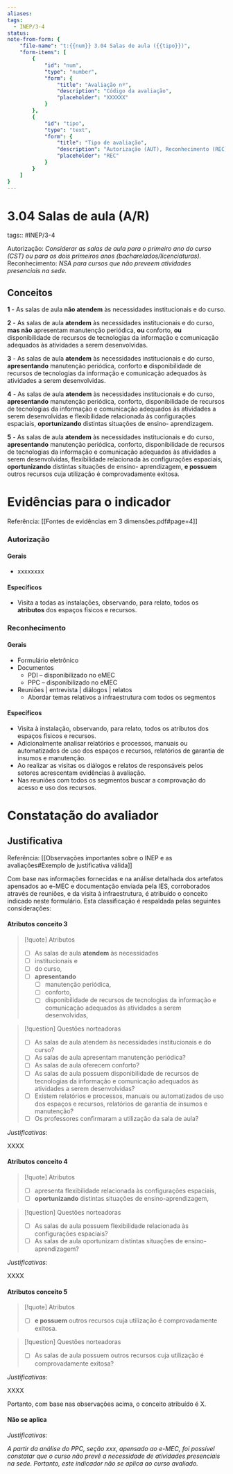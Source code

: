 ```yaml
---
aliases: 
tags:
  - INEP/3-4
status:
note-from-form: {
	"file-name": "t:{{num}} 3.04 Salas de aula ({{tipo}})",
	"form-items": [
		{
			"id": "num",
			"type": "number",
			"form": {
				"title": "Avaliação nº",
				"description": "Código da avaliação",
				"placeholder": "XXXXXX"
			}
		},
		{
			"id": "tipo",
			"type": "text",
			"form": {
				"title": "Tipo de avaliação",
				"description": "Autorização (AUT), Reconhecimento (REC) ou Renovação para Reconhecimento (RRC)?",
				"placeholder": "REC"			
			}
		}
	]
}
---
```

# 3.04 Salas de aula (A/R)

tags:: #INEP/3-4

Autorização: _Considerar as salas de aula para o primeiro ano do curso (CST) ou para os dois primeiros anos (bacharelados/licenciaturas)._
Reconhecimento: _NSA para cursos que não preveem atividades presenciais na sede._

## Conceitos

**1** - As salas de aula **não atendem** às necessidades institucionais e do curso.

**2** - As salas de aula **atendem** às necessidades institucionais e do curso, **mas não** apresentam manutenção periódica, **ou** conforto, **ou** disponibilidade de recursos de tecnologias da informação e comunicação adequados às atividades a serem desenvolvidas.

**3** - As salas de aula **atendem** às necessidades institucionais e do curso, **apresentando** manutenção periódica, conforto **e** disponibilidade de recursos de tecnologias da informação e comunicação adequados às atividades a serem desenvolvidas.

**4** - As salas de aula **atendem** às necessidades institucionais e do curso, **apresentando** manutenção periódica, conforto, disponibilidade de recursos de tecnologias da informação e comunicação adequados às atividades a serem desenvolvidas e flexibilidade relacionada às configurações espaciais, **oportunizando** distintas situações de ensino- aprendizagem.

**5** - As salas de aula **atendem** às necessidades institucionais e do curso, **apresentando** manutenção periódica, conforto, disponibilidade de recursos de tecnologias da informação e comunicação adequados às atividades a serem desenvolvidas, flexibilidade relacionada às configurações espaciais, **oportunizando** distintas situações de ensino- aprendizagem, **e possuem** outros recursos cuja utilização é comprovadamente exitosa.

# Evidências para o indicador

Referência: [[Fontes de evidências em 3 dimensões.pdf#page=4]]

### Autorização

#### Gerais

- xxxxxxxx

#### Específicos

- Visita a todas as instalações, observando, para relato, todos os **atributos** dos espaços físicos e recursos.

### Reconhecimento

#### Gerais

- Formulário eletrônico
- Documentos
  - PDI – disponibilizado no eMEC
  - PPC – disponibilizado no eMEC
- Reuniões | entrevista | diálogos | relatos
  - Abordar temas relativos a infraestrutura com todos os segmentos

#### Específicos

- Visita à instalação, observando, para relato, todos os atributos dos espaços físicos e recursos.
- Adicionalmente analisar relatórios e processos, manuais ou automatizados de uso dos espaços e recursos, relatórios de garantia de insumos e manutenção.
- Ao realizar as visitas os diálogos e relatos de responsáveis pelos setores acrescentam evidências à avaliação.
- Nas reuniões com todos os segmentos buscar a comprovação do acesso e uso dos recursos.

# Constatação do avaliador

## Justificativa

Referência: [[Observações importantes sobre o INEP e as avaliações#Exemplo de justificativa válida]]

Com base nas informações fornecidas e na análise detalhada dos artefatos apensados ao e-MEC e documentação enviada pela IES, corroborados através de reuniões, e da visita à infraestrutura, é atribuído o conceito indicado neste formulário. Esta classificação é respaldada pelas seguintes considerações:

#### Atributos conceito 3

> [!quote] Atributos
> - [ ] As salas de aula **atendem** às necessidades
> - [ ] institucionais e
> - [ ] do curso,
> - [ ] **apresentando**
> 	- [ ] manutenção periódica,
> 	- [ ] conforto,
> 	- [ ] disponibilidade de recursos de tecnologias da informação e comunicação adequados às atividades a serem desenvolvidas,

> [!question] Questões norteadoras
> - [ ] As salas de aula atendem às necessidades institucionais e do curso?
> - [ ] As salas de aula apresentam manutenção periódica?
> - [ ] As salas de aula oferecem conforto?
> - [ ] As salas de aula possuem disponibilidade de recursos de tecnologias da informação e comunicação adequados às atividades a serem desenvolvidas?
> - [ ] Existem relatórios e processos, manuais ou automatizados de uso dos espaços e recursos, relatórios de garantia de insumos e manutenção?
> - [ ] Os professores confirmaram a utilização da sala de aula?

*Justificativas:*

XXXX


#### Atributos conceito 4

> [!quote] Atributos
> - [ ] apresenta flexibilidade relacionada às configurações espaciais,
> - [ ] **oportunizando** distintas situações de ensino-aprendizagem,

> [!question] Questões norteadoras
> - [ ] As salas de aula possuem flexibilidade relacionada às configurações espaciais?
> - [ ] As salas de aula oportunizam distintas situações de ensino-aprendizagem?

*Justificativas:*

XXXX

#### Atributos conceito 5

> [!quote] Atributos
> - [ ] **e possuem** outros recursos cuja utilização é comprovadamente exitosa.

> [!question] Questões norteadoras
> - [ ] As salas de aula possuem outros recursos cuja utilização é comprovadamente exitosa?

*Justificativas:*

XXXX

Portanto, com base nas observações acima, o conceito atribuído é X.

#### Não se aplica

*Justificativas:*

*A partir da análise do PPC, seção xxx, apensado ao e-MEC, foi possível constatar que o curso não prevê a necessidade de atividades presenciais na sede. Portanto, este indicador não se aplica ao curso avaliado.*
